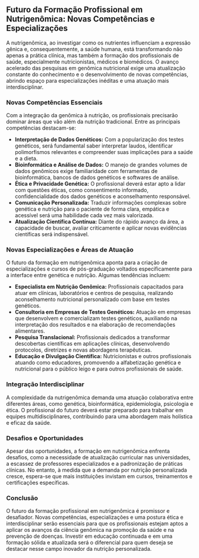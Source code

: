 
## Futuro da Formação Profissional em Nutrigenômica: Novas Competências e Especializações

A nutrigenômica, ao investigar como os nutrientes influenciam a expressão gênica e, consequentemente, a saúde humana, está transformando não apenas a prática clínica, mas também a formação dos profissionais de saúde, especialmente nutricionistas, médicos e biomédicos. O avanço acelerado das pesquisas em genômica nutricional exige uma atualização constante do conhecimento e o desenvolvimento de novas competências, abrindo espaço para especializações inéditas e uma atuação mais interdisciplinar.

### Novas Competências Essenciais

Com a integração da genômica à nutrição, os profissionais precisarão dominar áreas que vão além da nutrição tradicional. Entre as principais competências destacam-se:

- **Interpretação de Dados Genéticos:** Com a popularização dos testes genéticos, será fundamental saber interpretar laudos, identificar polimorfismos relevantes e compreender suas implicações para a saúde e a dieta.
- **Bioinformática e Análise de Dados:** O manejo de grandes volumes de dados genômicos exige familiaridade com ferramentas de bioinformática, bancos de dados genéticos e softwares de análise.
- **Ética e Privacidade Genética:** O profissional deverá estar apto a lidar com questões éticas, como consentimento informado, confidencialidade dos dados genéticos e aconselhamento responsável.
- **Comunicação Personalizada:** Traduzir informações complexas sobre genética e nutrição para o paciente de forma clara, empática e acessível será uma habilidade cada vez mais valorizada.
- **Atualização Científica Contínua:** Diante do rápido avanço da área, a capacidade de buscar, avaliar criticamente e aplicar novas evidências científicas será indispensável.

### Novas Especializações e Áreas de Atuação

O futuro da formação em nutrigenômica aponta para a criação de especializações e cursos de pós-graduação voltados especificamente para a interface entre genética e nutrição. Algumas tendências incluem:

- **Especialista em Nutrição Genômica:** Profissionais capacitados para atuar em clínicas, laboratórios e centros de pesquisa, realizando aconselhamento nutricional personalizado com base em testes genéticos.
- **Consultoria em Empresas de Testes Genéticos:** Atuação em empresas que desenvolvem e comercializam testes genéticos, auxiliando na interpretação dos resultados e na elaboração de recomendações alimentares.
- **Pesquisa Translacional:** Profissionais dedicados a transformar descobertas científicas em aplicações clínicas, desenvolvendo protocolos, diretrizes e novas abordagens terapêuticas.
- **Educação e Divulgação Científica:** Nutricionistas e outros profissionais atuando como educadores, promovendo a alfabetização genética e nutricional para o público leigo e para outros profissionais de saúde.

### Integração Interdisciplinar

A complexidade da nutrigenômica demanda uma atuação colaborativa entre diferentes áreas, como genética, bioinformática, epidemiologia, psicologia e ética. O profissional do futuro deverá estar preparado para trabalhar em equipes multidisciplinares, contribuindo para uma abordagem mais holística e eficaz da saúde.

### Desafios e Oportunidades

Apesar das oportunidades, a formação em nutrigenômica enfrenta desafios, como a necessidade de atualização curricular nas universidades, a escassez de professores especializados e a padronização de práticas clínicas. No entanto, à medida que a demanda por nutrição personalizada cresce, espera-se que mais instituições invistam em cursos, treinamentos e certificações específicas.

### Conclusão

O futuro da formação profissional em nutrigenômica é promissor e desafiador. Novas competências, especializações e uma postura ética e interdisciplinar serão essenciais para que os profissionais estejam aptos a aplicar os avanços da ciência genômica na promoção da saúde e na prevenção de doenças. Investir em educação continuada e em uma formação sólida e atualizada será o diferencial para quem deseja se destacar nesse campo inovador da nutrição personalizada.
```
